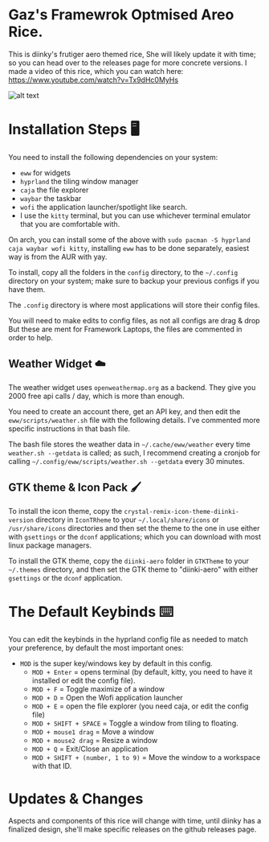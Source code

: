 # Gaz's Framewrok Optmised Areo Rice.

This is diinky's frutiger aero themed rice, She will likely update it with time; so you can head over to the releases page for more concrete versions.
I made a video of this rice, which you can watch here:
https://www.youtube.com/watch?v=Tx9dHc0MyHs

![alt text](./wallpapers/aquarium.png)

# Installation Steps 🖥️

You need to install the following dependencies on your system:

- `eww` for widgets
- `hyprland` the tiling window manager
- `caja` the file explorer
- `waybar` the taskbar
- `wofi` the application launcher/spotlight like search.
- I use the `kitty` terminal, but you can use whichever terminal emulator that you are comfortable with.

On arch, you can install some of the above with `sudo pacman -S hyprland caja waybar wofi kitty`, installing `eww` has to
be done separately, easiest way is from the AUR with yay.

To install, copy all the folders in the `config` directory, to the `~/.config` directory on your system; make sure to backup your previous configs if you have them.

The `.config` directory is where most applications will store their config files.

You will need to make edits to config files, as not all configs are drag & drop But these are ment for Framework Laptops, the files are commented in
order to help.

## Weather Widget ☁️

The weather widget uses `openweathermap.org` as a backend. They give you 2000 free api calls / day, which is more than enough.

You need to create an account there, get an API key, and then edit
the `eww/scripts/weather.sh` file with the following details. I've commented more specific instructions in that bash file.

The bash file stores the weather data in `~/.cache/eww/weather` every time `weather.sh --getdata` is called; as such, I recommend creating a
cronjob for calling `~/.config/eww/scripts/weather.sh --getdata` every 30 minutes.

## GTK theme & Icon Pack 🖌️

To install the icon theme, copy the `crystal-remix-icon-theme-diinki-version` directory in `IconTRheme` to your `~/.local/share/icons` or `/usr/share/icons` directories
and then set the theme to the one in use either with `gsettings` or the `dconf` applications; which you can download with most linux package managers.

To install the GTK theme, copy the `diinki-aero` folder in `GTKTheme` to your `~/.themes` directory,
and then set the GTK theme to "diinki-aero" with either `gsettings` or the `dconf` application.

# The Default Keybinds ⌨️

You can edit the keybinds in the hyprland config file as needed to match your preference, by default the most important ones:

- `MOD` is the super key/windows key by default in this config.
  - `MOD + Enter` = opens terminal (by default, kitty, you need to have it installed or edit the config file).
  - `MOD + F` = Toggle maximize of a window
  - `MOD + D` = Open the Wofi application launcher
  - `MOD + E` = open the file explorer (you need caja, or edit the config file)
  - `MOD + SHIFT + SPACE` = Toggle a window from tiling to floating.
  - `MOD + mouse1 drag` = Move a window
  - `MOD + mouse2 drag` = Resize a window
  - `MOD + Q` = Exit/Close an application
  - `MOD + SHIFT + (number, 1 to 9)` = Move the window to a workspace with that ID.

# Updates & Changes

Aspects and components of this rice will change with time, until diinky has a finalized design, she'll make specific releases on the github releases page.
